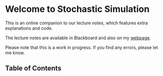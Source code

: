 # Welcome to Stochastic Simulation

This is an online companion to our lecture notes, which features extra explanations and code.

The lecture notes are available in Blackboard and also on my [webpage](https://akyildiz.me/teaching).

Please note that this is a work in progress. If you find any errors, please let me know.

## Table of Contents

```{tableofcontents}
```
